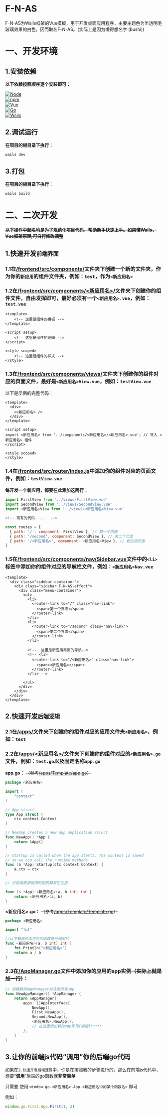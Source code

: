 # F-N-AS

F-N-AS为Wails框架的Vue模板，用于开发桌面应用程序，主要主题色为半透明毛玻璃效果的白色，因而取名F-N-AS。(实际上是因为懒得想名字 (bushi))


# 一、开发环境

## 1.安装依赖

**以下依赖按照顺序逐个安装即可：**

  <a href="https://nodejs.org/">
    <img src="https://img.shields.io/badge/Node.js-v20.12.2-green?logo=node.js" alt="Node">
  </a>
<br>
<a href="https://www.npmjs.com/">
  <img src="https://img.shields.io/badge/npm-v9.0.0-red?logo=npm" alt="npm">
</a>
<br>
  <a href="https://vuejs.org/">
    <img src="https://img.shields.io/badge/dynamic/json?url=https://ghproxy.mioe.me/https://raw.githubusercontent.com/only9464/GlideWay/main/frontend/package.json&query=$.dependencies.vue&label=Vue&color=4FC08D&logo=vue.js" alt="Vue">
  </a>
<br>
  <a href="https://go.dev/">
    <img src="https://img.shields.io/github/go-mod/go-version/only9464/GlideWay?logo=go&label=Golang&color=00ADD8" alt="Go">
  </a>
<br>
  <a href="https://wails.io">
    <img src="https://img.shields.io/github/v/release/wailsapp/wails?label=Wails&color=red&logo=wails" alt="Wails">
  </a>
<br>

## 2.调试运行

**在项目的根目录下执行：**

```bash
wails dev
```

## 3.打包

**在项目的根目录下执行：**

```bash
wails build
```
# 二、二次开发

~~**以下操作中起名均是为了规范化项目代码，帮助新手快速上手。如果懂Wails、Vue框架原理,可自行修改调整**~~

## 1.快速开发`前端界面`

### 1.1在[/frontend/src/components/](./frontend/src/components/)文件夹下创建一个新的文件夹，作为你的`新应用`的组件文件夹，例如：`test`，作为`<新应用名>`

### 1.2在[/frontend/src/components/<新应用名>/](./frontend/src/components/<新应用名>/)文件夹下创建你的组件文件，自由发挥即可，最好必须有一个`<新应用名>.vue`，例如：`test.vue`

```vue
<template>
    <!-- 这里是组件的模板 -->
</template>

<script setup>
    <!-- 这里是组件的逻辑 -->
</script>

<style scoped>
    <!-- 这里是组件的样式 -->
</style>
```
### 1.3在[/frontend/src/components/views/](./frontend/src/components/views/)文件夹下创建你的组件对应的页面文件，最好是`<新应用名>View.vue`，例如：`testView.vue`
以下是示例的完整代码：
```vue
<template>
  <div>
    <<新应用名> />
  </div>
</template>

<script setup>
import <新应用名> from '../components/<新应用名>/<新应用名>.vue'; // 导入 <新应用名> 组件
</script>

<style scoped>
</style>
```

### 1.4在[/frontend/src/router/index.js](./frontend/src/router/index.js)中添加你的组件对应的页面文件，例如：`testView.vue`

**每开发一个新应用，都要在此添加这两行：**

```javascript
import FirstView from '../views/FirstView.vue'
import SecondView from '../views/SecondView.vue'
import <新应用名>View from '../views/<新应用名>View.vue'

<!-- 现有的代码...... -->

const routes = [
  { path: '/', component: FirstView }, // 第一个页面
  { path: '/second', component: SecondView }, // 第二个页面
  { path: '/<新应用名>', component: <新应用名>View }, // 新应用页面
]
```
### 1.5在[/frontend/src/components/nav/Sidebar.vue](./frontend/src/components/nav/Sidebar.vue)文件中的`<li>`标签中添加你的组件对应的导航栏文件，例如：`<新应用名>Nav.vue`

```vue
<template>
  <div class="sidebar-container">
    <div class="sidebar F-N-AS-effect">
      <div class="menu-container">
        <ul>
          <li>
            <router-link to="/" class="nav-link">
              <span>第一个界面</span>
            </router-link>
          </li>
          <li>
            <router-link to="/second" class="nav-link">
              <span>第二个界面</span>
            </router-link>
          </li>

          <!--  这里是新应用界面的导航-->
          <!-- <li>
            <router-link to="/<新应用名>" class="nav-link">
              <span><新应用名></span>
            </router-link>
          </li> -->

        </ul>
      </div>
    </div>
  </div>
</template>
```

## 2.快速开发`后端逻辑`

### 2.1在[/apps/](./apps/)文件夹下创建你的组件对应的应用文件夹`<新应用名>`，例如：`test`

### 2.2在[/apps/<新应用名>/](./apps/<新应用名>/)文件夹下创建你的组件对应的`<新应用名>.go`文件，例如：`test.go`以及固定名称`app.go`
**app.go：** ~~（参考[/apps/Template/app.go](./apps/Template/app.go)）~~


```go
package <新应用名>

import (
    "context"
)

// App struct
type App struct {
    ctx context.Context
}

// NewApp creates a new App application struct
func NewApp() *App {
    return &App{}
}

// startup is called when the app starts. The context is saved
// so we can call the runtime methods
func (a *App) Startup(ctx context.Context) {
    a.ctx = ctx
}

// 供前端直接调用的函数都写在这里

func (s *App) <新应用名>(a, b int) int {
    return <新应用名>(a, b)
}

```


**<新应用名>.go：** ~~（参考[/apps/Template/Template.go](./apps/Template/Template.go)）~~

```go
package <新应用名>

import "fmt"

//以下都是供本包内的函数进行调用的
func <新应用名>(a, b int) int {
    fmt.Println("<新应用名>")
    return a / b
}


```

### 2.3在[/AppManager.go](./AppManager.go)文件中添加你的应用的app实例~~（实际上就是加一行）~~：

```go
// 创建新的AppManager并注册所有app
func NewAppManager() *AppManager {
    return &AppManager{
        apps: []AppInterface{
            NewApp(),
            First.NewApp(),
            Second.NewApp(),
            <新应用名>.NewApp(),
            // 在这里添加新的app即可(嘻嘻)*****
        },
    }
}
```

## 3.让你的前端js代码“调用”你的后端go代码

如果在`2.快速开发后端逻辑`中，你是在按照我的步骤进行的，那么在前端js代码中，想要“**调用**”后端的go函数就**非常简单**

只需要 使用 `window.go.<新应用名>.App.<新应用名中的某个函数名>` 即可

例如：

```javascript
window.go.First.App.First(1, 2)
```
